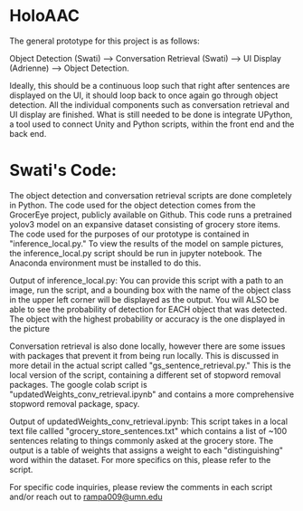 # HoloAAC

The general prototype for this project is as follows:

Object Detection (Swati) --> Conversation Retrieval (Swati) --> UI Display (Adrienne) --> Object Detection. 

Ideally, this should be a continuous loop such that right after sentences are displayed on the UI, it should loop back to once again go through object detection. All the individual components such as conversation retrieval and UI display are finished. What is still needed to be done is integrate UPython, a tool used to connect Unity and Python scripts, within the front end and the back end. 

# Swati's Code:

The object detection and conversation retrieval scripts are done completely in Python. The code used for the object detection comes from the GrocerEye project, publicly available on Github. This code runs a pretrained yolov3 model on an expansive dataset consisting of grocery store items. The code used for the purposes of our prototype is contained in "inference_local.py." To view the results of the model on sample pictures, the inference_local.py script should be run in jupyter notebook. The Anaconda environment must be installed to do this.

Output of inference_local.py: You can provide this script with a path to an image, run the script, and a bounding box with the name of the object class in the upper left corner will be displayed as the output. You will ALSO be able to see the probability of detection for EACH object that was detected. The object with the highest probability or accuracy is the one displayed in the picture

Conversation retrieval is also done locally, however there are some issues with packages that prevent it from being run locally. This is discussed in more detail in the actual script called "gs_sentence_retrieval.py." This is the local version of the script, containing a different set of stopword removal packages. The google colab script is "updatedWeights_conv_retrieval.ipynb" and contains a more comprehensive stopword removal package, spacy. 

Output of updatedWeights_conv_retrieval.ipynb: This script takes in a local text file callled "grocery_store_sentences.txt" which contains a list of ~100 sentences relating to things commonly asked at the grocery store. The output is a table of weights that assigns a weight to each "distinguishing" word within the dataset. For more specifics on this, please refer to the script. 

For specific code inquiries, please review the comments in each script and/or reach out to rampa009@umn.edu

